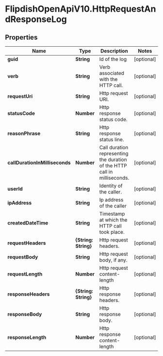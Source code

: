 # FlipdishOpenApiV10.HttpRequestAndResponseLog

## Properties
Name | Type | Description | Notes
------------ | ------------- | ------------- | -------------
**guid** | **String** | Id of the log | [optional] 
**verb** | **String** | Verb associated with the HTTP call. | [optional] 
**requestUri** | **String** | Http request URI. | [optional] 
**statusCode** | **Number** | Http response status code. | [optional] 
**reasonPhrase** | **String** | Http response status line. | [optional] 
**callDurationInMilliseconds** | **Number** | Call duration representing the duration of the HTTP call in milliseconds. | [optional] 
**userId** | **String** | Identity of the caller. | [optional] 
**ipAddress** | **String** | Ip address of the caller | [optional] 
**createdDateTime** | **String** | Timestamp at which the HTTP call took place. | [optional] 
**requestHeaders** | **{String: String}** | Http request headers. | [optional] 
**requestBody** | **String** | Http request body, if any. | [optional] 
**requestLength** | **Number** | Http request content-length | [optional] 
**responseHeaders** | **{String: String}** | Http response headers. | [optional] 
**responseBody** | **String** | Http response body. | [optional] 
**responseLength** | **Number** | Http response content-length | [optional] 



